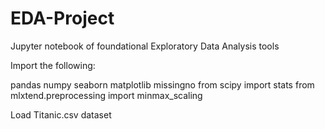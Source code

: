 # EDA-Project
Jupyter notebook of foundational Exploratory Data Analysis tools

Import the following:

pandas
numpy
seaborn
matplotlib
missingno
from scipy import stats
from mlxtend.preprocessing import minmax_scaling

Load Titanic.csv dataset
